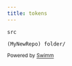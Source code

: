 ```yaml
---
title: tokens
---
```

<SwmToken path="/bower_components/bootstrap/Gruntfile.js" pos="53:1:1" line-data="      src: {" repo-id="dummy-repo" repo-name="todo">`src`</SwmToken>

<SwmPath repo-id="Z2l0aHViJTNBJTNBTXlOZXdSZXBvJTNBJTNBbW9zaGlrc3dpbW0=" repo-name="MyNewRepo" path="/folder/">`(MyNewRepo) folder/`</SwmPath>

<SwmMeta version="3.0.0" repo-id="Z2l0aHViJTNBJTNBTXlTZWNSZXBvJTNBJTNBbW9zaGlrc3dpbW0=" repo-name="MySecRepo"><sup>Powered by [Swimm](https://swimm-web-app.web.app/)</sup></SwmMeta>
